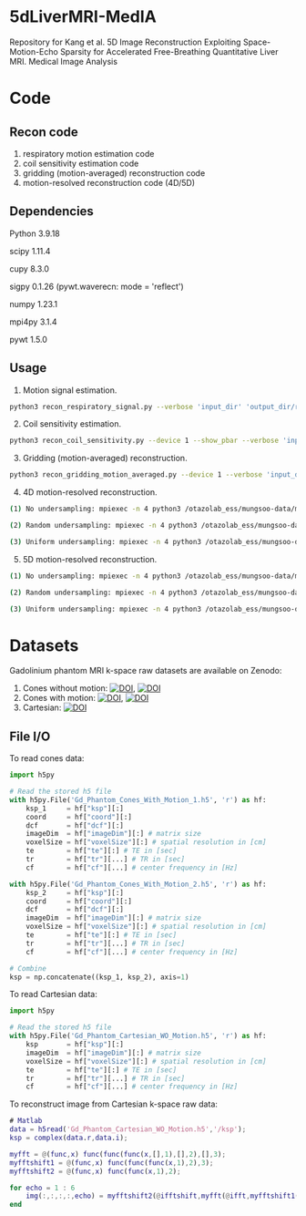 # 5dLiverMRI-MedIA
Repository for Kang et al. 5D Image Reconstruction Exploiting Space-Motion-Echo Sparsity for Accelerated Free-Breathing Quantitative Liver MRI. Medical Image Analysis

# Code

## Recon code

1. respiratory motion estimation code
2. coil sensitivity estimation code
3. gridding (motion-averaged) reconstruction code
4. motion-resolved reconstruction code (4D/5D)
   
## Dependencies

Python 3.9.18

scipy 1.11.4

cupy 8.3.0

sigpy 0.1.26 (pywt.waverecn: mode = 'reflect') 

numpy 1.23.1

mpi4py 3.1.4

pywt 1.5.0

## Usage

1. Motion signal estimation.
```bash 
python3 recon_respiratory_signal.py --verbose 'input_dir' 'output_dir/resp'
```

2. Coil sensitivity estimation.
```bash 
python3 recon_coil_sensitivity.py --device 1 --show_pbar --verbose 'input_dir' 'output_dir/mps'
```

3. Gridding (motion-averaged) reconstruction.
```bash 
python3 recon_gridding_motion_averaged.py --device 1 --verbose 'input_dir' 'output_dir'
```

4. 4D motion-resolved reconstruction.
```bash
(1) No undersampling: mpiexec -n 4 python3 /otazolab_ess/mungsoo-data/motion_resolved_recon_tools/Cones/recon/bin/recon_4D_motion_resolved_PDHG.py --num_bins 4 --lambda1 1e-6 --multi_gpu --show_pbar --verbose 'input_dir' 'output_dir'

(2) Random undersampling: mpiexec -n 4 python3 /otazolab_ess/mungsoo-data/motion_resolved_recon_tools/Cones/recon/bin/recon_4D_motion_resolved_PDHG_undersampling.py --num_bins 4 --lambda1 1e-6 --undersampling 60 --random --multi_gpu --show_pbar --verbose 'input_dir' 'output_dir'

(3) Uniform undersampling: mpiexec -n 4 python3 /otazolab_ess/mungsoo-data/motion_resolved_recon_tools/Cones/recon/bin/recon_4D_motion_resolved_PDHG_undersampling.py --num_bins 4 --lambda1 1e-6 --undersampling 60 --multi_gpu --show_pbar --verbose 'input_dir' 'output_dir'
```

5. 5D motion-resolved reconstruction.
```bash
(1) No undersampling: mpiexec -n 4 python3 /otazolab_ess/mungsoo-data/motion_resolved_recon_tools/Cones/recon/bin/recon_5D_motion_resolved_PDHG.py --num_bins 4 --lambda1 1e-6 --lambda2 8e-7 --lambda3 3e-6 --multi_gpu --show_pbar --verbose 'input_dir' 'output_dir'

(2) Random undersampling: mpiexec -n 4 python3 /otazolab_ess/mungsoo-data/motion_resolved_recon_tools/Cones/recon/bin/recon_5D_motion_resolved_PDHG_undersampling.py --num_bins 4 --lambda1 1e-6 --lambda2 8e-7 --lambda3 3e-6 --undersampling 60 --random --multi_gpu --show_pbar --verbose 'input_dir' 'output_dir'

(3) Uniform undersampling: mpiexec -n 4 python3 /otazolab_ess/mungsoo-data/motion_resolved_recon_tools/Cones/recon/bin/recon_5D_motion_resolved_PDHG_undersampling.py --num_bins 4 --lambda1 1e-6 --lambda2 8e-7 --lambda3 3e-6 --undersampling 60 --multi_gpu --show_pbar --verbose 'input_dir' 'output_dir'
```

# Datasets

Gadolinium phantom MRI k-space raw datasets are available on Zenodo:

1. Cones without motion: [![DOI](https://zenodo.org/badge/DOI/10.5281/zenodo.14707963.svg)](https://doi.org/10.5281/zenodo.14707963), [![DOI](https://zenodo.org/badge/DOI/10.5281/zenodo.14707967.svg)](https://doi.org/10.5281/zenodo.14707967)
2. Cones with motion: [![DOI](https://zenodo.org/badge/DOI/10.5281/zenodo.14691117.svg)](https://doi.org/10.5281/zenodo.14691117), [![DOI](https://zenodo.org/badge/DOI/10.5281/zenodo.14691162.svg)](https://doi.org/10.5281/zenodo.14691162)
3. Cartesian: [![DOI](https://zenodo.org/badge/DOI/10.5281/zenodo.14691167.svg)](https://doi.org/10.5281/zenodo.14691167)

## File I/O

To read cones data:
```python
import h5py

# Read the stored h5 file
with h5py.File('Gd_Phantom_Cones_With_Motion_1.h5', 'r') as hf:
    ksp_1     = hf["ksp"][:]
    coord     = hf["coord"][:]
    dcf       = hf["dcf"][:]
    imageDim  = hf["imageDim"][:] # matrix size
    voxelSize = hf["voxelSize"][:] # spatial resolution in [cm]
    te        = hf["te"][:] # TE in [sec]
    tr        = hf["tr"][...] # TR in [sec]
    cf        = hf["cf"][...] # center frequency in [Hz] 

with h5py.File('Gd_Phantom_Cones_With_Motion_2.h5', 'r') as hf:
    ksp_2     = hf["ksp"][:]
    coord     = hf["coord"][:]
    dcf       = hf["dcf"][:]
    imageDim  = hf["imageDim"][:] # matrix size
    voxelSize = hf["voxelSize"][:] # spatial resolution in [cm]
    te        = hf["te"][:] # TE in [sec]
    tr        = hf["tr"][...] # TR in [sec]
    cf        = hf["cf"][...] # center frequency in [Hz] 

# Combine
ksp = np.concatenate((ksp_1, ksp_2), axis=1)
```

To read Cartesian data:
```python
import h5py

# Read the stored h5 file
with h5py.File('Gd_Phantom_Cartesian_WO_Motion.h5', 'r') as hf:
    ksp       = hf["ksp"][:]
    imageDim  = hf["imageDim"][:] # matrix size
    voxelSize = hf["voxelSize"][:] # spatial resolution in [cm]
    te        = hf["te"][:] # TE in [sec]
    tr        = hf["tr"][...] # TR in [sec]
    cf        = hf["cf"][...] # center frequency in [Hz] 
```

To reconstruct image from Cartesian k-space raw data:
```matlab
# Matlab
data = h5read('Gd_Phantom_Cartesian_WO_Motion.h5','/ksp');
ksp = complex(data.r,data.i);

myfft = @(func,x) func(func(func(x,[],1),[],2),[],3);
myfftshift1 = @(func,x) func(func(func(x,1),2),3);
myfftshift2 = @(func,x) func(func(x,1),2);

for echo = 1 : 6
    img(:,:,:,:,echo) = myfftshift2(@ifftshift,myfft(@ifft,myfftshift1(@fftshift,ksp(:,:,:,:,echo))));
end
```
